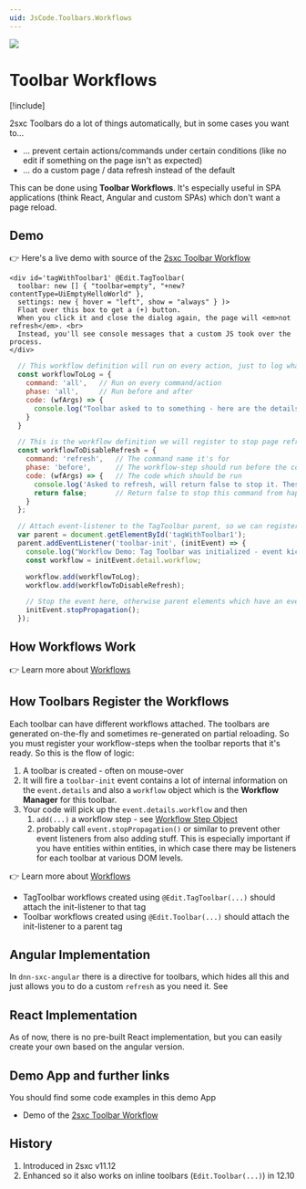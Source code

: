 ```yaml
---
uid: JsCode.Toolbars.Workflows
---
```


<img src="~/assets/features/toolbar.svg" class="feature">

# Toolbar Workflows

[!include[](~/pages/basics/stack/_shared-float-summary.md)]
<style>.context-box-summary .edit-custom { visibility: visible; } </style>

2sxc Toolbars do a lot of things automatically, but in some cases you want to...

* ... prevent certain actions/commands under certain conditions (like no edit if something on the page isn't as expected)
* ... do a custom page / data refresh instead of the default

This can be done using **Toolbar Workflows**. It's especially useful in SPA applications (think React, Angular and custom SPAs) which don't want a page reload.

## Demo

👉 Here's a live demo with source of the [2sxc Toolbar Workflow](xref:Tut.Toolbar)

```razor
<div id='tagWithToolbar1' @Edit.TagToolbar(
  toolbar: new [] { "toolbar=empty", "+new?contentType=UiEmptyHelloWorld" },
  settings: new { hover = "left", show = "always" } )>
  Float over this box to get a (+) button. 
  When you click it and close the dialog again, the page will <em>not refresh</em>. <br>
  Instead, you'll see console messages that a custom JS took over the process.
</div>
```

```javascript
  // This workflow definition will run on every action, just to log what's happening
  const workflowToLog = {
    command: 'all',   // Run on every command/action
    phase: 'all',     // Run before and after
    code: (wfArgs) => {
      console.log("Toolbar asked to to something - here are the details.", wfArgs);
    }
  }

  // This is the workflow definition we will register to stop page refresh
  const workflowToDisableRefresh = {
    command: 'refresh',   // The command name it's for
    phase: 'before',      // The workflow-step should run before the command is executed
    code: (wfArgs) => {   // The code which should be run
      console.log('Asked to refresh, will return false to stop it. These are the arguments we got.', wfArgs);
      return false;       // Return false to stop this command from happening
    }
  };

  // Attach event-listener to the TagToolbar parent, so we can register the workflow when the toolbar is created
  var parent = document.getElementById('tagWithToolbar1');
  parent.addEventListener('toolbar-init', (initEvent) => {
    console.log("Workflow Demo: Tag Toolbar was initialized - event kicked in - will now register");
    const workflow = initEvent.detail.workflow;

    workflow.add(workflowToLog);
    workflow.add(workflowToDisableRefresh);

    // Stop the event here, otherwise parent elements which have an event listener would get triggered as well
    initEvent.stopPropagation();
  });
```

## How Workflows Work

👉 Learn more about [Workflows](xref:JsCode.2sxcApi.Cms.CommandWorkflows)

## How Toolbars Register the Workflows

Each toolbar can have different workflows attached.
The toolbars are generated on-the-fly and sometimes re-generated on partial reloading.
So you must register your workflow-steps when the toolbar reports that it's ready.
So this is the flow of logic:

1. A toolbar is created - often on mouse-over
1. It will fire a `toolbar-init` event contains a lot of internal information on the `event.details` and also a `workflow` object which is the **Workflow Manager** for this toolbar.
1. Your code will pick up the `event.details.workflow` and then
    1. `add(...)` a workflow step - see [Workflow Step Object](xref:JsCode.2sxcApi.Cms.CommandWorkflows)
    1. probably call `event.stopPropagation()` or similar to prevent other event listeners from also adding stuff.
This is especially important if you have entities within entities, in which case there may be listeners for each toolbar at various DOM levels.

👉 Learn more about [Workflows](xref:JsCode.2sxcApi.Cms.CommandWorkflows)

* TagToolbar workflows created using `@Edit.TagToolbar(...)` should attach the init-listener to that tag
* Toolbar workflows created using `@Edit.Toolbar(...)` should attach the init-listener to a parent tag

## Angular Implementation

In `dnn-sxc-angular` there is a directive for toolbars, which hides all this and just allows you to do a custom `refresh` as you need it.
See [](xref:JsCode.Angular.DnnSxcAngular.Toolbars)

## React Implementation

As of now, there is no pre-built React implementation, but you can easily create your own based on the angular version.


## Demo App and further links

You should find some code examples in this demo App

* Demo of the [2sxc Toolbar Workflow](xref:Tut.Toolbar)

## History

1. Introduced in 2sxc v11.12
1. Enhanced so it also works on inline toolbars (`Edit.Toolbar(...)`) in 12.10

